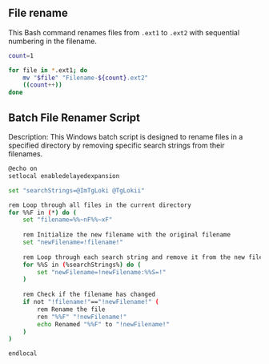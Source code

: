 ## File rename

This Bash command renames files from `.ext1` to `.ext2` with sequential numbering in the filename.

```bash
count=1

for file in *.ext1; do
    mv "$file" "Filename-${count}.ext2"
    ((count++))
done
```


## Batch File Renamer Script

Description: This Windows batch script is designed to rename files in a specified directory by removing specific search strings from their filenames.

```bash
@echo on
setlocal enabledelayedexpansion

set "searchStrings=@ImTgLoki @TgLokii"

rem Loop through all files in the current directory
for %%F in (*) do (
    set "filename=%%~nF%%~xF"
    
    rem Initialize the new filename with the original filename
    set "newFilename=!filename!"
    
    rem Loop through each search string and remove it from the new filename
    for %%S in (%searchStrings%) do (
        set "newFilename=!newFilename:%%S=!"
    )
    
    rem Check if the filename has changed
    if not "!filename!"=="!newFilename!" (
        rem Rename the file
        ren "%%F" "!newFilename!"
        echo Renamed "%%F" to "!newFilename!"
    )
)

endlocal

```